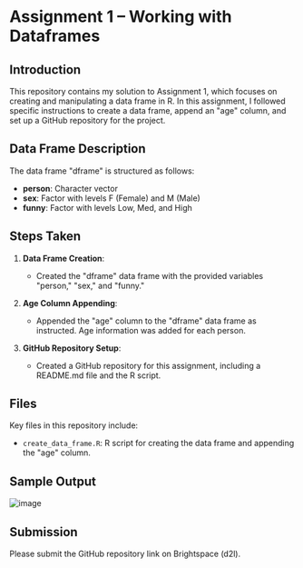 # Assignment 1 – Working with Dataframes

## Introduction
This repository contains my solution to Assignment 1, which focuses on creating and manipulating a data frame in R. In this assignment, I followed specific instructions to create a data frame, append an "age" column, and set up a GitHub repository for the project.

## Data Frame Description
The data frame "dframe" is structured as follows:
- **person**: Character vector
- **sex**: Factor with levels F (Female) and M (Male)
- **funny**: Factor with levels Low, Med, and High

## Steps Taken
1. **Data Frame Creation**:
   - Created the "dframe" data frame with the provided variables "person," "sex," and "funny."

2. **Age Column Appending**:
   - Appended the "age" column to the "dframe" data frame as instructed. Age information was added for each person.

3. **GitHub Repository Setup**:
   - Created a GitHub repository for this assignment, including a README.md file and the R script.

## Files
Key files in this repository include:
- `create_data_frame.R`: R script for creating the data frame and appending the "age" column.

## Sample Output
![image](https://github.com/Nachiketpasrija/Working_with_Dataframes/assets/148599951/f61e628b-6924-474c-8085-c2aca07aadf2)


## Submission
Please submit the GitHub repository link on Brightspace (d2l).

